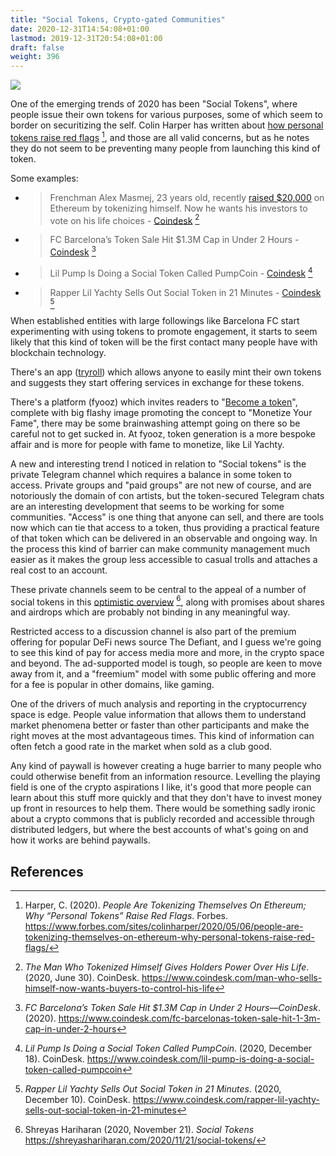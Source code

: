 ```yaml
---
title: "Social Tokens, Crypto-gated Communities"
date: 2020-12-31T14:54:08+01:00
lastmod: 2019-12-31T20:54:08+01:00
draft: false
weight: 396
---
```


![](/social-tokens.jpg)

One of the emerging trends of 2020 has been "Social Tokens", where people issue their own tokens for various purposes, some of which seem to border on securitizing the self. Colin Harper has written about [how personal tokens raise red flags](https://www.forbes.com/sites/colinharper/2020/05/06/people-are-tokenizing-themselves-on-ethereum-why-personal-tokens-raise-red-flags) [^1], and those are all valid concerns, but as he notes they do not seem to be preventing many people from launching this kind of token.

Some examples:

* > Frenchman Alex Masmej, 23 years old, recently [raised $20,000](https://decrypt.co/25980/alex-mamsej-fractional-shares-ethereum) on Ethereum by tokenizing himself. Now he wants his investors to vote on his life choices - [Coindesk](https://www.coindesk.com/man-who-sells-himself-now-wants-buyers-to-control-his-life) [^2]

* > FC Barcelona’s Token Sale Hit $1.3M Cap in Under 2 Hours - [Coindesk](https://www.coindesk.com/fc-barcelonas-token-sale-hit-1-3m-cap-in-under-2-hours) [^3]

* > Lil Pump Is Doing a Social Token Called PumpCoin - [Coindesk](https://www.coindesk.com/lil-pump-is-doing-a-social-token-called-pumpcoin) [^4]

* > Rapper Lil Yachty Sells Out Social Token in 21 Minutes - [Coindesk](https://www.coindesk.com/rapper-lil-yachty-sells-out-social-token-in-21-minutes) [^5]

When established entities with large followings like Barcelona FC start experimenting with using tokens to promote engagement, it starts to seem likely that this kind of token will be the first contact many people have with blockchain technology.

There's an app ([tryroll](https://tryroll.com/)) which allows anyone to easily mint their own tokens and suggests they start offering services in exchange for these tokens. 

There's a platform (fyooz) which invites readers to "[Become a token](https://www.fyooz.io/become/)", complete with big flashy image promoting the concept to "Monetize Your Fame", there may be some brainwashing attempt going on there so be careful not to get sucked in. At fyooz, token generation is a more bespoke affair and is more for people with fame to monetize, like Lil Yachty. 

A new and interesting trend I noticed in relation to "Social tokens" is the private Telegram channel which requires a balance in some token to access. Private groups and "paid groups" are not new of course, and are notoriously the domain of con artists, but the token-secured Telegram chats are an interesting development that seems to be working for some communities. "Access" is one thing that anyone can sell, and there are tools now which can tie that access to a token, thus providing a practical feature of that token which can be delivered in an observable and ongoing way. In the process this kind of barrier can make community management much easier as it makes the group less accessible to casual trolls and attaches a real cost to an account.

These private channels seem to be central to the appeal of a number of social tokens in this [optimistic overview](https://shreyashariharan.com/2020/11/21/social-tokens/) [^6], along with promises about shares and airdrops which are probably not binding in any meaningful way.

Restricted access to a discussion channel is also part of the premium offering for popular DeFi news source The Defiant, and I guess we're going to see this kind of pay for access media more and more, in the crypto space and beyond. The ad-supported model is tough, so people are keen to move away from it, and a "freemium" model with some public offering and more for a fee is popular in other domains, like gaming.

One of the drivers of much analysis and reporting in the cryptocurrency space is edge. People value information that allows them to understand market phenomena better or faster than other participants and make the right moves at the most advantageous times. This kind of information can often fetch a good rate in the market when sold as a club good.

Any kind of paywall is however creating a huge barrier to many people who could otherwise benefit from an information resource. Levelling the playing field is one of the crypto aspirations I like, it's good that more people can learn about this stuff more quickly and that they don't have to invest money up front in resources to help them. There would be something sadly ironic about a crypto commons that is publicly recorded and accessible through distributed ledgers, but where the best accounts of what's going on and how it works are behind paywalls.

## References

[^1]: Harper, C. (2020). *People Are Tokenizing Themselves On Ethereum; Why “Personal Tokens” Raise Red Flags*. Forbes.  https://www.forbes.com/sites/colinharper/2020/05/06/people-are-tokenizing-themselves-on-ethereum-why-personal-tokens-raise-red-flags/
[^2]: *The Man Who Tokenized Himself Gives Holders Power Over His Life*. (2020, June 30). CoinDesk. https://www.coindesk.com/man-who-sells-himself-now-wants-buyers-to-control-his-life
[^3]: *FC Barcelona’s Token Sale Hit $1.3M Cap in Under 2 Hours—CoinDesk*. (2020). https://www.coindesk.com/fc-barcelonas-token-sale-hit-1-3m-cap-in-under-2-hours
[^4]: *Lil Pump Is Doing a Social Token Called PumpCoin*. (2020, December 18). CoinDesk. https://www.coindesk.com/lil-pump-is-doing-a-social-token-called-pumpcoin
[^5]: *Rapper Lil Yachty Sells Out Social Token in 21 Minutes*. (2020, December 10). CoinDesk. https://www.coindesk.com/rapper-lil-yachty-sells-out-social-token-in-21-minutes
[^6]: Shreyas Hariharan (2020, November 21). *Social Tokens* https://shreyashariharan.com/2020/11/21/social-tokens/